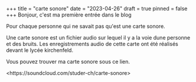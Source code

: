 +++
title = "carte sonore"
date = "2023-04-26"
draft = true
pinned = false
+++
Bonjour, c'est ma première entrée dans le blog

Pour chaque personne qui ne savait pas qu'est une carte sonore. 

Une carte sonore est un fichier audio sur lequel il y a la voie dune personne et des bruits. Les enregistrements audio de cette carte ont été réalisés devant le lycée kirchenfeld. 

Vous pouvez trouver ma carte sonore sous ce lien. 

[](https://soundcloud.com/studer-ch/carte-sonore)[]([https://soundcloud.com/studer-ch/carte-sonor](https://soundcloud.com/studer-ch/carte-sonore)``)<https://soundcloud.com/studer-ch/carte-sonore>